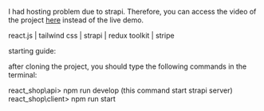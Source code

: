 I had hosting problem due to strapi. Therefore, you can access the video of the project [here](https://www.youtube.com/watch?v=zhTWLY9Pr0U/) instead of the live demo.

react.js | tailwind css | strapi | redux toolkit | stripe

starting guide:

after cloning the project, you should type the following commands in the terminal:

react_shop\api> npm run develop (this command start strapi server)
react_shop\client> npm run start


